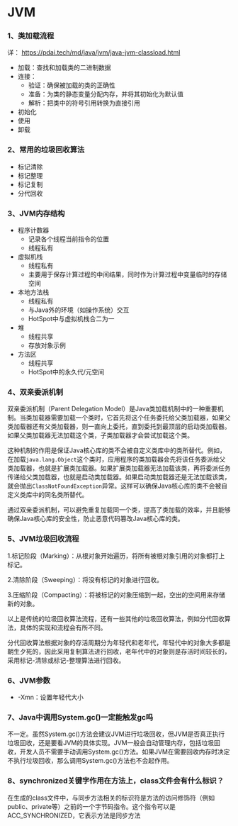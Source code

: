 # JVM

### 1、类加载流程

详： https://pdai.tech/md/java/jvm/java-jvm-classload.html

- 加载：查找和加载类的二进制数据
- 连接：
  - 验证：确保被加载的类的正确性
  - 准备：为类的静态变量分配内存，并将其初始化为默认值
  - 解析：把类中的符号引用转换为直接引用
- 初始化
- 使用
- 卸载

### 2、常用的垃圾回收算法

- 标记清除
- 标记整理
- 标记复制
- 分代回收

### 3、JVM内存结构

- 程序计数器
  - 记录各个线程当前指令的位置
  - 线程私有
- 虚拟机栈
  - 线程私有
  - 主要用于保存计算过程的中间结果，同时作为计算过程中变量临时的存储空间
- 本地方法栈
  - 线程私有
  - 与Java外的环境（如操作系统）交互
  - HotSpot中与虚拟机栈合二为一
- 堆
  - 线程共享
  - 存放对象示例
- 方法区
  - 线程共享
  - HotSpot中的永久代/元空间

### 4、双亲委派机制

双亲委派机制（Parent Delegation Model）是Java类加载机制中的一种重要机制。当类加载器需要加载一个类时，它首先将这个任务委托给父类加载器，如果父类加载器还有父类加载器，则一直向上委托，直到委托到最顶层的启动类加载器。如果父类加载器无法加载这个类，子类加载器才会尝试加载这个类。

这种机制的作用是保证Java核心库的类不会被自定义类库中的类所替代。例如，在加载`java.lang.Object`这个类时，应用程序的类加载器会先将该任务委派给父类加载器，也就是扩展类加载器。如果扩展类加载器无法加载该类，再将委派任务传递给父类加载器，也就是启动类加载器。如果启动类加载器还是无法加载该类，就会抛出`ClassNotFoundException`异常。这样可以确保Java核心库的类不会被自定义类库中的同名类所替代。

通过双亲委派机制，可以避免重复加载同一个类，提高了类加载的效率，并且能够确保Java核心库的安全性，防止恶意代码篡改Java核心库的类。

### 5、JVM垃圾回收流程

1.标记阶段（Marking）：从根对象开始遍历，将所有被根对象引用的对象都打上标记。

2.清除阶段（Sweeping）：将没有标记的对象进行回收。

3.压缩阶段（Compacting）：将被标记的对象压缩到一起，空出的空间用来存储新的对象。

以上是传统的垃圾回收算法流程，还有一些其他的垃圾回收算法，例如分代回收算法，具体的实现和流程会有所不同。

分代回收算法根据对象的存活周期分为年轻代和老年代，年轻代中的对象大多都是朝生夕死的，因此采用复制算法进行回收，老年代中的对象则是存活时间较长的，采用标记-清除或标记-整理算法进行回收。

### 6、JVM参数

- -Xmn：设置年轻代大小

### 7、Java中调用System.gc()一定能触发gc吗

不一定。虽然System.gc()方法会建议JVM进行垃圾回收，但JVM是否真正执行垃圾回收，还是要看JVM的具体实现。JVM一般会自动管理内存，包括垃圾回收，开发人员不需要手动调用System.gc()方法。如果JVM在需要回收内存时决定不执行垃圾回收，那么调用System.gc()方法也不会起作用。

### 8、synchronized关键字作用在方法上，class文件会有什么标识？

在生成的class文件中，与同步方法相关的标识符是方法的访问修饰符（例如public、private等）之前的一个字节码指令。这个指令可以是ACC_SYNCHRONIZED，它表示方法是同步方法